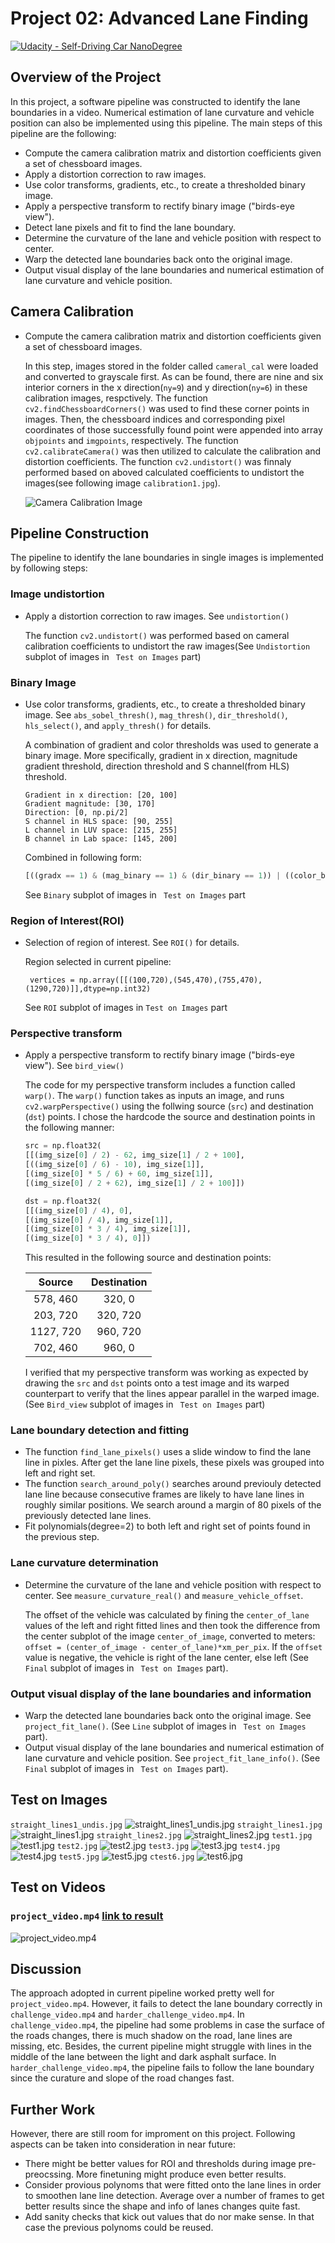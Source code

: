 # Project 02: Advanced Lane Finding

[![Udacity - Self-Driving Car NanoDegree](https://s3.amazonaws.com/udacity-sdc/github/shield-carnd.svg)](http://www.udacity.com/drive)

## Overview of the Project

In this project, a software pipeline was constructed to identify the lane boundaries in a video. Numerical estimation of lane curvature and vehicle position can also be implemented using this pipeline. The main steps of this pipeline are the following:
- Compute the camera calibration matrix and distortion coefficients given a set of chessboard images.
- Apply a distortion correction to raw images.
- Use color transforms, gradients, etc., to create a thresholded binary image.
- Apply a perspective transform to rectify binary image ("birds-eye view").
- Detect lane pixels and fit to find the lane boundary.
- Determine the curvature of the lane and vehicle position with respect to center.
- Warp the detected lane boundaries back onto the original image.
- Output visual display of the lane boundaries and numerical estimation of lane curvature and vehicle position.

## Camera Calibration
- Compute the camera calibration matrix and distortion coefficients given a set of chessboard images.

    In this step, images stored in the folder called `cameral_cal` were loaded and converted to grayscale first. As can be found, there are nine and six interior corners in the x direction(`ny=9`) and y direction(`ny=6`) in these calibration images, respctively. The function `cv2.findChessboardCorners()` was used to find these corner points in images. Then, the chessboard indices and corresponding pixel coordinates of those successfully found point were appended into array `objpoints` and `imgpoints`, respectively. The function `cv2.calibrateCamera()` was then utilized to calculate the calibration and distortion coefficients. The function `cv2.undistort()` was finnaly performed based on aboved calculated coefficients to undistort the images(see following image `calibration1.jpg`).

    ![Camera Calibration Image](output_images\calibration1.jpg)

## Pipeline Construction
The pipeline to identify the lane boundaries in single images is implemented by following steps:
### Image undistortion
- Apply a distortion correction to raw images. See `undistortion()`

  The function `cv2.undistort()` was performed based on cameral calibration coefficients to undistort the raw images(See `Undistortion` subplot of images in ` Test on Images` part)

### Binary Image
- Use color transforms, gradients, etc., to create a thresholded binary image. See `abs_sobel_thresh()`, `mag_thresh()`, `dir_threshold()`, `hls_select()`, and `apply_thresh()` for details.

    A combination of gradient and color thresholds was used to generate a binary image. More specifically, gradient in x direction, magnitude gradient threshold, direction threshold and S channel(from HLS) threshold.
    ```
    Gradient in x direction: [20, 100]
    Gradient magnitude: [30, 170]
    Direction: [0, np.pi/2]
    S channel in HLS space: [90, 255]
    L channel in LUV space: [215, 255]
    B channel in Lab space: [145, 200]
    ```
    Combined in following form:
    ```python
    [((gradx == 1) & (mag_binary == 1) & (dir_binary == 1)) | ((color_binary_S == 1) & (color_binary_luvL == 1)) | (color_binary_labB == 1)] = 1 
     ```
    See `Binary` subplot of images in ` Test on Images` part


### Region of Interest(ROI)
- Selection of region of interest. See `ROI()` for details.

    Region selected in current pipeline:
    ```
     vertices = np.array([[(100,720),(545,470),(755,470),(1290,720)]],dtype=np.int32)
     ```

    See `ROI` subplot of images in `Test on Images` part

### Perspective transform
- Apply a perspective transform to rectify binary image ("birds-eye view"). See `bird_view()`

    The code for my perspective transform includes a function called `warp()`. The `warp()` function takes as inputs an image, and runs `cv2.warpPerspective()` using the follwing source (`src`) and destination (`dst`) points. I chose the hardcode the source and destination points in the following manner:
    ```python
    src = np.float32(
    [[(img_size[0] / 2) - 62, img_size[1] / 2 + 100],
    [((img_size[0] / 6) - 10), img_size[1]],
    [(img_size[0] * 5 / 6) + 60, img_size[1]],
    [(img_size[0] / 2 + 62), img_size[1] / 2 + 100]])

    dst = np.float32(
    [[(img_size[0] / 4), 0],
    [(img_size[0] / 4), img_size[1]],
    [(img_size[0] * 3 / 4), img_size[1]],
    [(img_size[0] * 3 / 4), 0]])
    ```
    This resulted in the following source and destination points:

    | Source        | Destination   | 
    |:-------------:|:-------------:| 
    | 578, 460      | 320, 0        | 
    | 203, 720      | 320, 720      |
    | 1127, 720     | 960, 720      |
    | 702, 460      | 960, 0        |

    I verified that my perspective transform was working as expected by drawing the `src` and `dst` points onto a test image and its warped counterpart to verify that the lines appear parallel in the warped image. (See `Bird_view` subplot of images in ` Test on Images` part)

### Lane boundary  detection and fitting

- The function `find_lane_pixels()` uses a slide window to find the lane line in pixles. After get the lane line pixels, these pixels was grouped into left and right set. 
- The function `search_around_poly()` searches around previouly detected lane line because consecutive frames are likely to have lane lines in roughly similar positions. We search around a margin of 80 pixels of the previously detected lane lines.
- Fit polynomials(degree=2) to both left and right set of points found in the previous step.

### Lane curvature determination
- Determine the curvature of the lane and vehicle position with respect to center. See `measure_curvature_real()` and `measure_vehicle_offset`.

    The offset of the vehicle was calculated by fining the `center_of_lane` values of the left and right fitted lines and then took the difference from the center subplot of the image `center_of_image`, converted to meters: `offset = (center_of_image - center_of_lane)*xm_per_pix`. If the `offset` value is negative, the vehicle is right of the lane center, else left (See `Final` subplot of images in ` Test on Images` part).

### Output visual display of the lane boundaries and information
- Warp the detected lane boundaries back onto the original image. See `project_fit_lane()`. (See `Line` subplot of images in ` Test on Images` part).
- Output visual display of the lane boundaries and numerical estimation of lane curvature and vehicle position. See `project_fit_lane_info()`. (See `Final` subplot of images in ` Test on Images` part).

## Test on Images

`straight_lines1_undis.jpg`
![straight_lines1_undis.jpg](output_images\straight_lines1_undis.jpg)
`straight_lines1.jpg`
![straight_lines1.jpg](output_images\straight_lines1.jpg)
`straight_lines2.jpg`
![straight_lines2.jpg](output_images\straight_lines2.jpg)
`test1.jpg`
![test1.jpg](output_images\test1.jpg)
`test2.jpg`
![test2.jpg](output_images\test2.jpg)
`test3.jpg`
![test3.jpg](output_images\test3.jpg)
`test4.jpg`
![test4.jpg](output_images\test4.jpg)
`test5.jpg`
![test5.jpg](output_images\test5.jpg)
`ctest6.jpg`
![test6.jpg](output_images\test6.jpg)

## Test on Videos
### `project_video.mp4` [link to result](test_videos_output\project_video.mp4)
![project_video.mp4](test_videos_output\project_video.gif)

## Discussion 
The approach adopted in current pipeline worked pretty well for `project_video.mp4`. However, it fails to detect the lane boundary correctly in `challenge_video.mp4` and `harder_challenge_video.mp4`. In `challenge_video.mp4`, the pipeline had some problems in case the surface of the roads changes, there is much shadow on the road, lane lines are missing, etc. Besides, the current pipeline might struggle with lines in the middle of the lane between the light and dark asphalt surface. In `harder_challenge_video.mp4`, the pipeline fails to follow the lane boundary since the curature and slope of the road changes fast.

## Further Work
However, there are still room for improment on this project. Following aspects can be taken into consideration in near future:

- There might be better values for ROI and thresholds during image pre-preocssing. More finetuning might produce even better results.
- Consider provious polynoms that were fitted onto the lane lines in order to smoothen lane line detection. Average over a number of frames to get better results since the shape and info of lanes changes quite fast.
- Add sanity checks that kick out values that do nor make sense. In that case the previous polynoms could be reused.